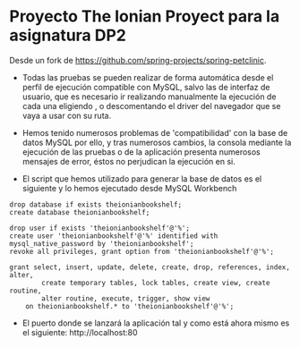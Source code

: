 # Proyecto The Ionian Proyect para la asignatura DP2

Desde un fork de https://github.com/spring-projects/spring-petclinic. 

 - Todas las pruebas se pueden realizar de forma automática desde el perfil de ejecución compatible con MySQL, salvo las de interfaz de usuario, que es necesario ir realizando manualmente la ejecución de cada una eligiendo , o descomentando el driver del navegador que se vaya a usar con su ruta.
 
 - Hemos tenido numerosos problemas de 'compatibilidad' con la base de datos MySQL por ello, y tras numerosos cambios, la consola mediante la ejecución de las pruebas o de la aplicación presenta numerosos mensajes de error, éstos no perjudican la ejecución en si.
 
 - El script que hemos utilizado para generar la base de datos es el siguiente y lo hemos ejecutado desde MySQL Workbench
```
drop database if exists theionianbookshelf;
create database theionianbookshelf;

drop user if exists 'theionianbookshelf'@'%';
create user 'theionianbookshelf'@'%' identified with mysql_native_password by 'theionianbookshelf';
revoke all privileges, grant option from 'theionianbookshelf'@'%';

grant select, insert, update, delete, create, drop, references, index, alter, 
        create temporary tables, lock tables, create view, create routine, 
        alter routine, execute, trigger, show view
    on theionianbookshelf.* to 'theionianbookshelf'@'%';
```

- El puerto donde se lanzará la aplicación tal y como está ahora mismo es el siguiente: http://localhost:80
